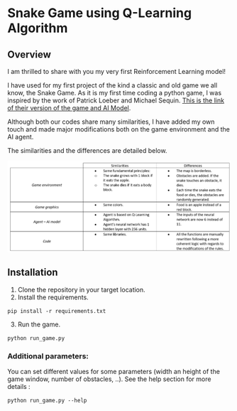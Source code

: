 # Snake Game using Q-Learning Algorithm
## Overview

I am thrilled to share with you my very first Reinforcement Learning model! 

I have used for my first project of the kind a classic and old game we all know, the Snake Game. As it is my first time coding a python game, I was inspired by the work of Patrick Loeber and Michael Sequin. [This is the link of their version of the game and AI Model](https://github.com/python-engineer/snake-ai-pytorch). 

Although both our codes share many similarities, I have added my own touch and made major modifications both on the game environment and the AI agent.

The similarities and the differences are detailed below.

![Table of game similarities and differences](screenshots/table%20of%20similarities.jpg)


## Installation

1. Clone the repository in your target location.
2. Install the requirements.
```
pip install -r requirements.txt
```
3. Run the game.
```
python run_game.py
```

### Additional parameters:
You can set different values for some parameters (width an height of the game window, number of obstacles, ..). See the help section for more details :
```
python run_game.py --help
```